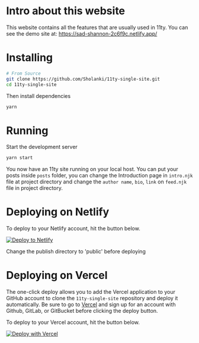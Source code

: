 # Intro about this website

This website contains all the features that are usually used in 11ty. 
You can see the demo site at: https://sad-shannon-2c6f9c.netlify.app/

# Installing
```bash
# From Source
git clone https://github.com/Sholanki/11ty-single-site.git
cd 11ty-single-site
```

Then install dependencies

```bash
yarn
```

# Running

Start the development server

```bash
yarn start
```

You now have an 11ty site running on your local host. You can put your posts inside `posts` folder, you can change the Introduction page in `intro.njk` file at project directory and change the `author name`, `bio`, `link` on `feed.njk` file in project directory.

# Deploying on Netlify

To deploy to your Netlify account, hit the button below.

[![Deploy to Netlify](https://www.netlify.com/img/deploy/button.svg)](https://app.netlify.com/start/deploy?repository=https://github.com/Sholanki/11ty-single-site)

Change the publish directory to 'public' before deploying

# Deploying on Vercel

The one-click deploy allows you to add the Vercel application to your GitHub account to clone the `11ty-single-site` repository and deploy it automatically. Be sure to go to [Vercel](https://vercel.com/signup) and sign up for an account with Github, GitLab, or GitBucket before clicking the deploy button.

To deploy to your Vercel account, hit the button below.

[![Deploy with Vercel](https://vercel.com/button)](https://vercel.com/new/project?template=https://github.com/Sholanki/11ty-single-site)
